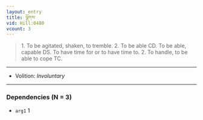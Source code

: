 ```yaml
---
layout: entry
title: ལྕོགས་
vid: Hill:0480
vcount: 3
---
```

> 1\. To be agitated, shaken, to tremble\. 2\. To be able CD\. To be able, capable DS\. To have time for or to have time to\. 2\. To handle, to be able to cope TC\.

---
* Volition: _Involuntary_

---

### Dependencies (N = 3)
* `arg1` 1
